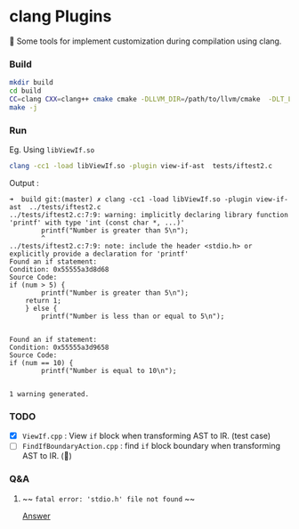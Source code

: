 # clang Plugins

🔨 Some tools for implement customization during compilation using clang.

### Build

```bash
mkdir build
cd build
CC=clang CXX=clang++ cmake cmake -DLLVM_DIR=/path/to/llvm/cmake  -DLT_LLVM_INSTALL_DIR=/path/to/llvm/ -DCMAKE_EXPORT_COMPILE_COMMANDS=ON ..
make -j
```

### Run

Eg. Using `libViewIf.so`

```bash
clang -cc1 -load libViewIf.so -plugin view-if-ast  tests/iftest2.c
```

Output :
```
➜  build git:(master) ✗ clang -cc1 -load libViewIf.so -plugin view-if-ast  ../tests/iftest2.c
../tests/iftest2.c:7:9: warning: implicitly declaring library function 'printf' with type 'int (const char *, ...)'
        printf("Number is greater than 5\n");
        ^
../tests/iftest2.c:7:9: note: include the header <stdio.h> or explicitly provide a declaration for 'printf'
Found an if statement:
Condition: 0x55555a3d8d68
Source Code:
if (num > 5) {
        printf("Number is greater than 5\n");
	return 1;
    } else {
        printf("Number is less than or equal to 5\n");


Found an if statement:
Condition: 0x55555a3d9658
Source Code:
if (num == 10) {
        printf("Number is equal to 10\n");


1 warning generated.
```

### TODO

- [x] `ViewIf.cpp` : View `if` block when transforming AST to IR. (test case)
- [ ] `FindIfBoundaryAction.cpp` : find `if` block boundary when transforming AST to IR. (🚧)

### Q&A

1. ~~ `fatal error: 'stdio.h' file not found` ~~

    [Answer](https://clang.llvm.org/docs/FAQ.html#i-run-clang-cc1-and-get-weird-errors-about-missing-headers)




